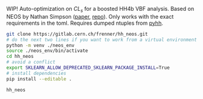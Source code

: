 WIP! Auto-optimization on $CL_s$ for a boosted HH4b VBF analysis. Based on NEOS by Nathan Simpson ([paper](https://arxiv.org/pdf/2203.05570.pdf), [repo](https://github.com/gradhep/neos)). Only works with the exact requirements in the toml. Requires dumped ntuples from [pyhh](https://gitlab.cern.ch/frenner/pyhh).

```bash
git clone https://gitlab.cern.ch/frenner/hh_neos.git
# do the next two lines if you want to work from a virtual environment
python -m venv ./neos_env
source ./neos_env/bin/activate
cd hh_neos
# avoid a conflict
export SKLEARN_ALLOW_DEPRECATED_SKLEARN_PACKAGE_INSTALL=True 
# install dependencies
pip install --editable .

hh_neos
```